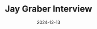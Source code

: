 ---
layout: post
title: Jay Graber Interview
date: 2024-12-13
categories: watching
external_url: https://youtu.be/s5t427SRkvk?si=x3BQQSroRCZnFHJi
---